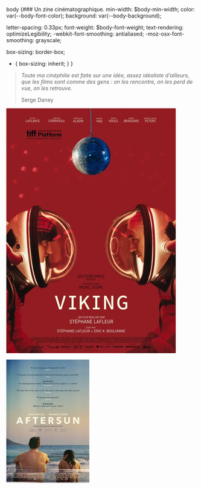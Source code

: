 

body {### Un zine cinématographique. 
  min-width: $body-min-width;
  color: var(--body-font-color);
  background: var(--body-background);

  letter-spacing: 0.33px;
  font-weight: $body-font-weight;
  text-rendering: optimizeLegibility;
  -webkit-font-smoothing: antialiased;
  -moz-osx-font-smoothing: grayscale;

  box-sizing: border-box;
  * {
    box-sizing: inherit;
  }
}


> *Toute ma cinéphilie est faite sur une idée, assez idéaliste d’ailleurs, que les films sont comme des gens : on les rencontre, on les perd de vue, on les retrouve.* 
> 
> Serge Daney


[![viking](/content/viking.jpg)](https://ludimarwood.github.io/je_s_/blog/viking/)

[![aftersun](/content/Aftersun.jpg)](https://ludimarwood.github.io/je_s_/blog/aftersun/)




